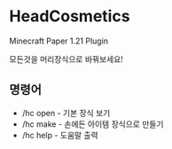 # HeadCosmetics
Minecraft Paper 1.21 Plugin

모든것을 머리장식으로 바꿔보세요!


## 명령어

- /hc open - 기본 장식 보기
- /hc make - 손에든 아이템 장식으로 만들기
- /hc help - 도움말 출력
